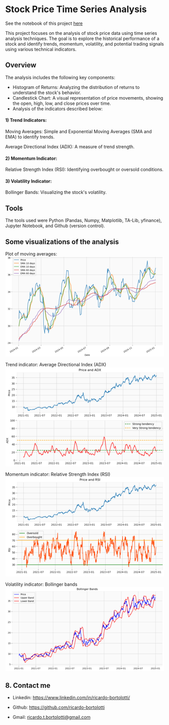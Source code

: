 # Stock Price Time Series Analysis
See the notebook of this project [here](stock_price.ipynb)

This project focuses on the analysis of stock price data using time series analysis techniques. The goal is to explore the historical performance of a stock and identify trends, momentum, volatility, and potential trading signals using various technical indicators.

## Overview
The analysis includes the following key components:

+ Histogram of Returns: Analyzing the distribution of returns to understand the stock's behavior.
+ Candlestick Chart: A visual representation of price movements, showing the open, high, low, and close prices over time.
+ Analysis of the indicators described below:

#### 1) Trend Indicators:
Moving Averages: Simple and Exponential Moving Averages (SMA and EMA) to identify trends.

Average Directional Index (ADX): A measure of trend strength.
#### 2) Momentum Indicator:
Relative Strength Index (RSI): Identifying overbought or oversold conditions.
#### 3) Volatility Indicator:
Bollinger Bands: Visualizing the stock's volatility.

## Tools
The tools used were Python (Pandas, Numpy, Matplotlib, TA-Lib, yfinance), Jupyter Notebook, and Github (version control).

## Some visualizations of the analysis

Plot of moving averages:
![](mas_.png)


Trend indicator: Average Directional Index (ADX)
![](adx.png)


Momentum indicator: Relative Strength Index (RSI)
![](rsi.png)


Volatility indicator: Bollinger bands
![](bbands.png)


## 8. Contact me

+ Linkedin: https://www.linkedin.com/in/ricardo-bortolotti/

+ Github: https://github.com/ricardo-bortolotti

+ Gmail: ricardo.t.bortolotti@gmail.com
